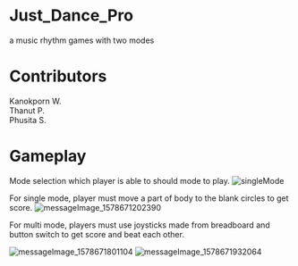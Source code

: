 # Just_Dance_Pro
a music rhythm games with two modes

# Contributors
Kanokporn W. <br/>
Thanut P. <br/>
Phusita S.

# Gameplay
Mode selection which player is able to should mode to play.
![singleMode](https://user-images.githubusercontent.com/47192653/72165610-5fc7ed80-33fa-11ea-916e-9abd4bab01d9.png)

For single mode, player must move a part of body to the blank circles to get score.
![messageImage_1578671202390](https://user-images.githubusercontent.com/47192653/72166063-22b02b00-33fb-11ea-8d52-6f126e65c0b3.jpg)

For multi mode, players must use joysticks made from breadboard and button switch to get score and beat each other.

![messageImage_1578671801104](https://user-images.githubusercontent.com/47192653/72166875-a9b1d300-33fc-11ea-8f05-975b202ef17d.jpg)
![messageImage_1578671932064](https://user-images.githubusercontent.com/47192653/72166960-cea64600-33fc-11ea-948f-0c3385782021.jpg)

